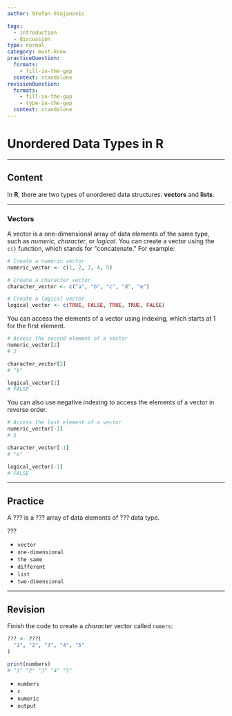 ```yaml
---
author: Stefan-Stojanovic

tags:
  - introduction
  - discussion
type: normal
category: must-know
practiceQuestion:
  formats:
    - fill-in-the-gap
  context: standalone
revisionQuestion:
  formats:
    - fill-in-the-gap
    - type-in-the-gap
  context: standalone
---
```


# Unordered Data Types in R

---
## Content

In **R**, there are two types of unordered data structures: **vectors** and **lists**.

---
### Vectors

A vector is a one-dimensional array of data elements of the same type, such as *numeric*, *character*, or *logical*. You can create a vector using the `c()` function, which stands for "concatenate." For example:

```r
# Create a numeric vector
numeric_vector <- c(1, 2, 3, 4, 5)

# Create a character vector
character_vector <- c("a", "b", "c", "d", "e")

# Create a logical vector
logical_vector <- c(TRUE, FALSE, TRUE, TRUE, FALSE)
```
You can access the elements of a vector using indexing, which starts at 1 for the first element.

```r
# Access the second element of a vector
numeric_vector[2]
# 2

character_vector[2]
# "b"

logical_vector[2]
# FALSE
```

You can also use negative indexing to access the elements of a vector in reverse order.
```r
# Access the last element of a vector
numeric_vector[-1]
# 5

character_vector[-1]
# "e"

logical_vector[-1]
# FALSE
```


---
## Practice

A ??? is a ??? array of data elements of ??? data type.

???

- `vector`
- `one-dimensional`
- `the same`
- `different`
- `list`
- `two-dimensional`

---
## Revision

Finish the code to create a *character* vector called `numers`:
```r
??? <- ???(
  "1", "2", "3", "4", "5"
)

print(numbers)
# "1" "2" "3" "4" "5"
```

- `numbers`
- `c`
- `numeric`
- `output`